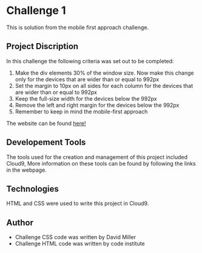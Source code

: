 # Challenge 1

This is solution from the mobile first approach challenge.

## Project Discription
In this challenge the following criteria was set out to be completed:

1. Make the div elements 30% of the window size. Now make this change only for the devices that are wider than or equal to 992px
2. Set the margin to 10px on all sides for each column for the devices that are wider than or equal to 992px
3. Keep the full-size width for the devices below the 992px
4. Remove the left and right margin for the devices below the 992px
5. Remember to keep in mind the mobile-first approach

The website can be found [here!](https://davidtmiller2010.github.io/responsive_design_challenges/)

## Developement Tools
The tools used for the creation and management of this project included Cloud9,
More information on these tools can be found by following the links in the webpage.

## Technologies
HTML and CSS were used to write this project in Cloud9. 

## Author
- Challenge CSS code was written by David Miller
- Challenge HTML code was written by code institute